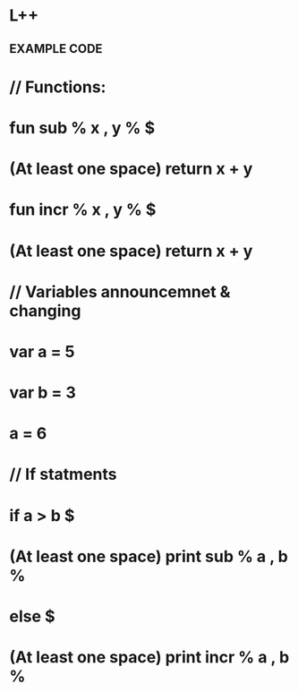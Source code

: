 # L++

## EXAMPLE CODE

# // Functions:
# fun  sub % x , y % $
# (At least one space) return x + y 

# fun  incr % x , y % $
# (At least one space) return x + y 

# // Variables announcemnet & changing   
# var a = 5
# var b = 3
# a = 6

# // If statments
# if a > b $
# (At least one space) print sub %  a , b %
# else $
# (At least one space) print incr %  a , b %
